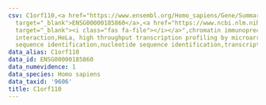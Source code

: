 ```yaml
---
csv: C1orf110,<a href="https://www.ensembl.org/Homo_sapiens/Gene/Summary?db=core;g=ENSG00000185860"
  target="_blank">ENSG00000185860</a>,<a href="https://www.ncbi.nlm.nih.gov/pubmed/17216044"
  target="_blank"><i class="fas fa-file"></i></a>",chromatin immunoprecipitation assay,direct
  interaction,HeLa, high throughput transcription profiling by microarray,nucleotide
  sequence identification,nucleotide sequence identification,transcriptional regulation,
data_alias: C1orf110
data_id: ENSG00000185860
data_numevidence: 1
data_species: Homo sapiens
data_taxid: '9606'
title: C1orf110
---
```

